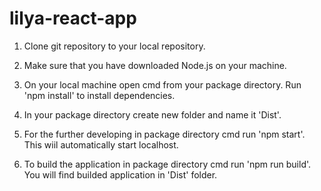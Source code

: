 # lilya-react-app

1. Clone git repository to your local repository. 

2. Make sure that you have downloaded Node.js on your machine.

3. On your local machine open cmd from your package directory. Run 'npm install' to install dependencies.

4. In your package directory create new folder and name it 'Dist'.

5. For the further developing in package directory cmd run 'npm start'. This wiil automatically start localhost.

6. To build the application in package directory cmd run 'npm run build'. You will find builded application in 'Dist' folder. 
